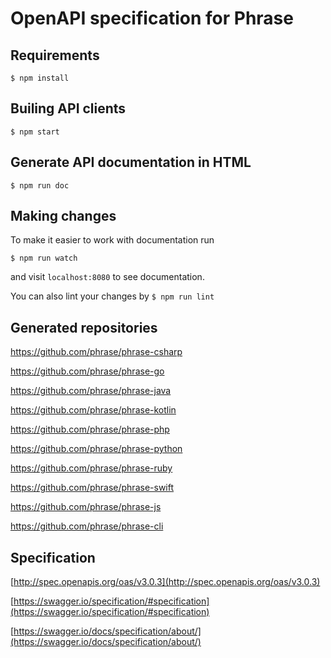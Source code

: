 # OpenAPI specification for Phrase

## Requirements

`$ npm install`

## Builing API clients

`$ npm start`

## Generate API documentation in HTML

`$ npm run doc`

## Making changes

To make it easier to work with documentation run

`$ npm run watch`

and visit `localhost:8080` to see documentation.


You can also lint your changes by `$ npm run lint`

## Generated repositories 

https://github.com/phrase/phrase-csharp

https://github.com/phrase/phrase-go

https://github.com/phrase/phrase-java

https://github.com/phrase/phrase-kotlin

https://github.com/phrase/phrase-php

https://github.com/phrase/phrase-python

https://github.com/phrase/phrase-ruby

https://github.com/phrase/phrase-swift

https://github.com/phrase/phrase-js


https://github.com/phrase/phrase-cli

## Specification

[http://spec.openapis.org/oas/v3.0.3](http://spec.openapis.org/oas/v3.0.3)

[https://swagger.io/specification/#specification](https://swagger.io/specification/#specification)

[https://swagger.io/docs/specification/about/](https://swagger.io/docs/specification/about/)

